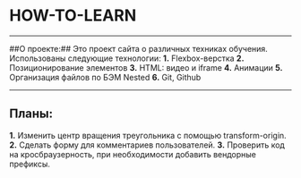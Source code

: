 # HOW-TO-LEARN
**********************************

##О проекте:##
Это проект сайта о различных техниках обучения. 
Использованы следующие технологии:
__1.__ Flexbox-верстка
__2.__ Позиционирование элементов
__3.__ HTML: видео и iframe
__4.__ Анимации
__5.__ Организация файлов по БЭМ Nested
__6.__ Git, Github
******************************

## Планы: ##
__1.__ Изменить центр вращения треугольника с помощью transform-origin.
__2.__ Сделать форму для комментариев пользователей.
__3.__ Проверить код на кросбраузерность, при необходимости добавить вендорные префиксы.